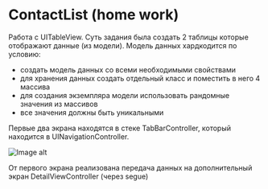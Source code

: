 # ContactList (home work)
Работа с UITableView.
Суть задания была создать 2 таблицы которые отображают данные (из модели).
Модель данных хардкодится по условию:
- создать модель данных со всеми необходимыми свойствами
- для хранения данных создать отдельный класс и поместить в него 4 массива
- для создания экземпляра модели использовать рандомные значения из массивов
- все значения должны быть уникальными

Первые два экрана находятся в стеке TabBarController, который находится в UINavigationController.

![Image alt](https://github.com/viacheslavplatonov/ContactList/raw/main/ContactList.png)

От первого экрана реализована передача данных на дополнительный экран DetailViewController (через segue)
